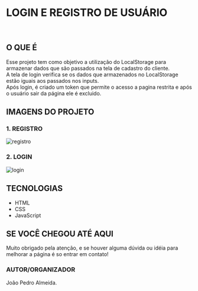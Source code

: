 # LOGIN E REGISTRO DE USUÁRIO
<br>

## O QUE É

Esse projeto tem como objetivo a utilização do LocalStorage para armazenar dados que são passados na tela de cadastro do cliente.<br>
A tela de login verifica se os dados que armazenados no LocalStorage estão iguais aos passados nos inputs.<br>
Após login, é criado um token que permite o acesso a pagina restrita e após o usuário sair da página ele é excluido.

## IMAGENS DO PROJETO

### 1. REGISTRO
![registro](https://user-images.githubusercontent.com/89051795/142893236-3fd13796-11e4-4ed2-bef7-89358c59ffe6.gif)

### 2. LOGIN
![login](https://user-images.githubusercontent.com/89051795/142893622-63be634e-1bc4-4be6-8ca7-d47a21805eb0.gif)

## TECNOLOGIAS

* HTML
* CSS 
* JavaScript

## SE VOCÊ CHEGOU ATÉ AQUI

Muito obrigado pela atenção, e se houver alguma dúvida ou idéia para melhorar a página é so entrar em contato!

### AUTOR/ORGANIZADOR

João Pedro Almeida.
